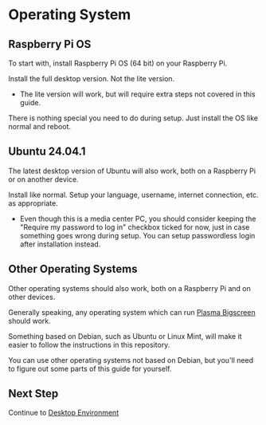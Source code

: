 # Operating System

## Raspberry Pi OS

To start with, install Raspberry Pi OS (64 bit) on your Raspberry Pi.

Install the full desktop version. Not the lite version.

* The lite version will work, but will require extra steps not covered in this guide.

There is nothing special you need to do during setup. Just install the OS like normal and reboot.
## Ubuntu 24.04.1

The latest desktop version of Ubuntu will also work, both on a Raspberry Pi or on another device.

Install like normal. Setup your language, username, internet connection, etc. as appropriate.

* Even though this is a media center PC, you should consider keeping the "Require my password to log in" checkbox ticked for now, just in case something goes wrong during setup. You can setup passwordless login after installation instead.

## Other Operating Systems

Other operating systems should also work, both on a Raspberry Pi and on other devices.

Generally speaking, any operating system which can run [Plasma Bigscreen](https://plasma-bigscreen.org) should work.

Something based on Debian, such as Ubuntu or Linux Mint, will make it easier to follow the instructions in this repository.

You can use other operating systems not based on Debian, but you'll need to figure out some parts of this guide for yourself.

## Next Step

Continue to [Desktop Environment](DE.md)